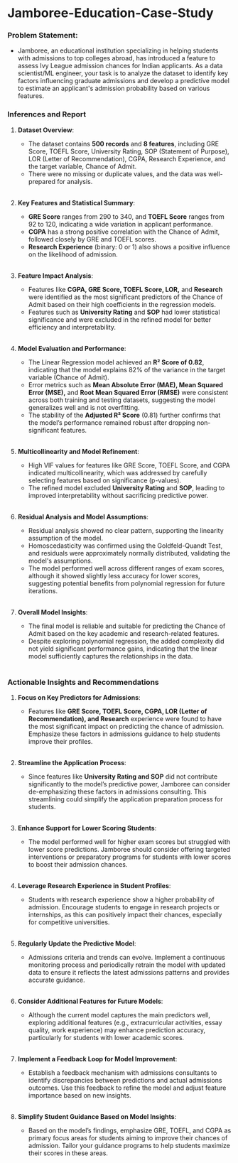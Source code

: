 # Jamboree-Education-Case-Study

### Problem Statement: 
- Jamboree, an educational institution specializing in helping students with admissions to top colleges abroad, has introduced a feature to assess Ivy League admission chances for Indian applicants. As a data scientist/ML engineer, your task is to analyze the dataset to identify key factors influencing graduate admissions and develop a predictive model to estimate an applicant's admission probability based on various features.

### Inferences and Report

1. **Dataset Overview**:
   - The dataset contains **500 records** and **8 features**, including GRE Score, TOEFL Score, University Rating, SOP (Statement of Purpose), LOR (Letter of Recommendation), CGPA, Research Experience, and the target variable, Chance of Admit.
   - There were no missing or duplicate values, and the data was well-prepared for analysis.<br><br>

2. **Key Features and Statistical Summary**:
   - **GRE Score** ranges from 290 to 340, and **TOEFL Score** ranges from 92 to 120, indicating a wide variation in applicant performance.
   - **CGPA** has a strong positive correlation with the Chance of Admit, followed closely by GRE and TOEFL scores.
   - **Research Experience** (binary: 0 or 1) also shows a positive influence on the likelihood of admission.<br><br>

3. **Feature Impact Analysis**:
   - Features like **CGPA, GRE Score, TOEFL Score, LOR,** and **Research** were identified as the most significant predictors of the Chance of Admit based on their high coefficients in the regression models.
   - Features such as **University Rating** and **SOP** had lower statistical significance and were excluded in the refined model for better efficiency and interpretability.<br><br>

4. **Model Evaluation and Performance**:
   - The Linear Regression model achieved an **R² Score of 0.82**, indicating that the model explains 82% of the variance in the target variable (Chance of Admit).
   - Error metrics such as **Mean Absolute Error (MAE), Mean Squared Error (MSE),** and **Root Mean Squared Error (RMSE)** were consistent across both training and testing datasets, suggesting the model generalizes well and is not overfitting.
   - The stability of the **Adjusted R² Score** (0.81) further confirms that the model’s performance remained robust after dropping non-significant features.<br><br>

5. **Multicollinearity and Model Refinement**:
   - High VIF values for features like GRE Score, TOEFL Score, and CGPA indicated multicollinearity, which was addressed by carefully selecting features based on significance (p-values).
   - The refined model excluded **University Rating** and **SOP**, leading to improved interpretability without sacrificing predictive power.<br><br>

6. **Residual Analysis and Model Assumptions**:
   - Residual analysis showed no clear pattern, supporting the linearity assumption of the model.
   - Homoscedasticity was confirmed using the Goldfeld-Quandt Test, and residuals were approximately normally distributed, validating the model's assumptions.
   - The model performed well across different ranges of exam scores, although it showed slightly less accuracy for lower scores, suggesting potential benefits from polynomial regression for future iterations.<br><br>

7. **Overall Model Insights**:
   - The final model is reliable and suitable for predicting the Chance of Admit based on the key academic and research-related features.
   - Despite exploring polynomial regression, the added complexity did not yield significant performance gains, indicating that the linear model sufficiently captures the relationships in the data.<br><br>



### Actionable Insights and Recommendations 

1. **Focus on Key Predictors for Admissions**:
   - Features like **GRE Score, TOEFL Score, CGPA, LOR (Letter of Recommendation), and Research** experience were found to have the most significant impact on predicting the chance of admission. Emphasize these factors in admissions guidance to help students improve their profiles.<br><br>

2. **Streamline the Application Process**:
   - Since features like **University Rating and SOP** did not contribute significantly to the model’s predictive power, Jamboree can consider de-emphasizing these factors in admissions consulting. This streamlining could simplify the application preparation process for students.<br><br>

3. **Enhance Support for Lower Scoring Students**:
   - The model performed well for higher exam scores but struggled with lower score predictions. Jamboree should consider offering targeted interventions or preparatory programs for students with lower scores to boost their admission chances.<br><br>

4. **Leverage Research Experience in Student Profiles**:
   - Students with research experience show a higher probability of admission. Encourage students to engage in research projects or internships, as this can positively impact their chances, especially for competitive universities.<br><br>

5. **Regularly Update the Predictive Model**:
   - Admissions criteria and trends can evolve. Implement a continuous monitoring process and periodically retrain the model with updated data to ensure it reflects the latest admissions patterns and provides accurate guidance.<br><br>

6. **Consider Additional Features for Future Models**:
   - Although the current model captures the main predictors well, exploring additional features (e.g., extracurricular activities, essay quality, work experience) may enhance prediction accuracy, particularly for students with lower academic scores.<br><br>

7. **Implement a Feedback Loop for Model Improvement**:
   - Establish a feedback mechanism with admissions consultants to identify discrepancies between predictions and actual admissions outcomes. Use this feedback to refine the model and adjust feature importance based on new insights.<br><br>

8. **Simplify Student Guidance Based on Model Insights**:
   - Based on the model’s findings, emphasize GRE, TOEFL, and CGPA as primary focus areas for students aiming to improve their chances of admission. Tailor your guidance programs to help students maximize their scores in these areas.<br><br>
